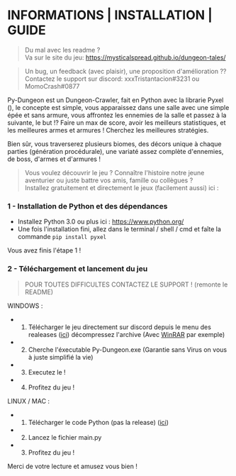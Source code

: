 # INFORMATIONS | INSTALLATION | GUIDE

> Du mal avec les readme ?  
Va sur le site du jeu: https://mysticalspread.github.io/dungeon-tales/

> Un bug, un feedback (avec plaisir), une proposition d'amélioration ??  
Contactez le support sur discord: xxxTristantacion#3231 ou MomoCrash#0877

Py-Dungeon est un Dungeon-Crawler, fait en Python avec la librarie Pyxel (), le concepte est simple, vous apparaissez dans une salle avec une simple épée et sans armure, vous affrontez les ennemies de la salle
et passez à la suivante, le but !? Faire un max de score, avoir les meilleurs statistiques, et les meilleures armes et armures ! Cherchez les meilleures stratégies.

Bien sûr, vous traverserez plusieurs biomes, des décors unique à chaque parties (génération procédurale), une variaté assez complète d'ennemies, de boss, d'armes et d'armures ! 

> Vous voulez découvrir le jeu ? Connaître l'histoire notre jeune aventurier ou juste battre vos amis, famille ou collègues ?  
Installez gratuitement et directement le jeux (facilement aussi) ici :
### 1 - Installation de Python et des dépendances 

- Installez Python 3.0 ou plus ici : https://www.python.org/
- Une fois l'installation fini, allez dans le terminal / shell / cmd et faîte la commande `pip install pyxel`

Vous avez finis l'étape 1 !

### 2 - Téléchargement et lancement du jeu
> POUR TOUTES DIFFICULTES CONTACTEZ LE SUPPORT ! (remonte le README) 

WINDOWS :  
  - 1. Télécharger le jeu directement sur discord depuis le menu des realeases ([ici](https://FEUR)) décompressez l'archive (Avec [WinRAR](https://www.win-rar.com/start.html?&L=10) par exemple)
  - 2. Cherche l'éxecutable Py-Dungeon.exe (Garantie sans Virus on vous à juste simplifié la vie)
  - 3. Executez le !
  - 4. Profitez du jeu !

LINUX / MAC :  
  - 1. Télécharger le code Python (pas la release) ([ici](https://FEUR))
  - 2. Lancez le fichier main.py
  - 3. Profitez du jeu !
  
Merci de votre lecture et amusez vous bien !
